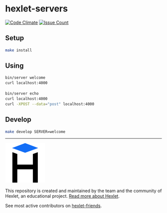 # hexlet-servers

[![Code Climate](https://codeclimate.com/github/hexlet-components/js-servers/badges/gpa.svg)](https://codeclimate.com/github/hexlet-components/js-servers)
[![Issue Count](https://codeclimate.com/github/hexlet-components/js-servers/badges/issue_count.svg)](https://codeclimate.com/github/hexlet-components/js-servers)

## Setup

```bash
make install
```

## Using

```bash
bin/server welcome
curl localhost:4000

bin/server echo
curl localhost:4000
curl -XPOST --data="post" localhost:4000
```

## Develop

```bash
make develop SERVER=welcome
```

---

[![Hexlet Ltd. logo](https://raw.githubusercontent.com/Hexlet/assets/master/images/hexlet_logo128.png)](https://hexlet.io?utm_source=github&utm_medium=link&utm_campaign=js-servers)

This repository is created and maintained by the team and the community of Hexlet, an educational project. [Read more about Hexlet](https://hexlet.io?utm_source=github&utm_medium=link&utm_campaign=js-servers).

See most active contributors on [hexlet-friends](https://friends.hexlet.io/).
